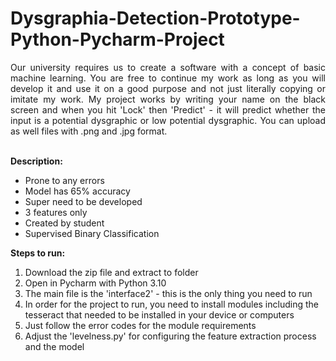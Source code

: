 # Dysgraphia-Detection-Prototype-Python-Pycharm-Project
<div style="text-align: justify;">
Our university requires us to create a software with a concept of basic machine learning. You are free to continue my work as long as you will develop it and use it on a good purpose and not just literally copying or imitate my work. My project works by writing your name on the black screen and when you hit 'Lock' then 'Predict' - it will predict whether the input is a potential dysgraphic or low potential dysgraphic. You can upload as well files with .png and .jpg format. </div>
<br>

**Description:** <br>
- Prone to any errors <br>
- Model has 65% accuracy <br>
- Super need to be developed <br>
- 3 features only <br>
- Created by student  <br>
- Supervised Binary Classification <br>

**Steps to run:**
1. Download the zip file and extract to folder
2. Open in Pycharm with Python 3.10
3. The main file is the 'interface2' - this is the only thing you need to run
4. In order for the project to run, you need to install modules including the tesseract that needed to be installed in your device or computers
5. Just follow the error codes for the module requirements
6. Adjust the 'levelness.py' for configuring the feature extraction process and the model
